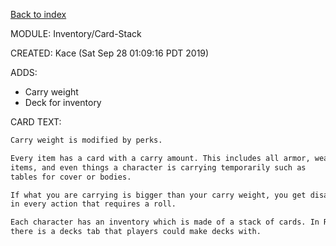 [Back to index](#Index)

MODULE: Inventory/Card-Stack

CREATED: Kace (Sat Sep 28 01:09:16 PDT 2019)

ADDS:

  - Carry weight
  - Deck for inventory

CARD TEXT:

```md
Carry weight is modified by perks.

Every item has a card with a carry amount. This includes all armor, weapons,
items, and even things a character is carrying temporarily such as
tables for cover or bodies.

If what you are carrying is bigger than your carry weight, you get disadvantages
in every action that requires a roll.

Each character has an inventory which is made of a stack of cards. In Roll20,
there is a decks tab that players could make decks with.

```
